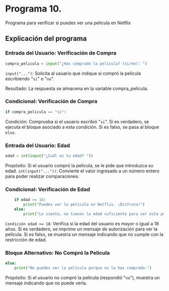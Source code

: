 # Programa 10. 
Programa para verificar si puedes ver una película en Netflix
## Explicación del programa 

### Entrada del Usuario: Verificación de Compra
```python
compra_pelicula = input("¿Has comprado la película? (si/no): ")
```
`input("...")`: Solicita al usuario que indique si compró la película escribiendo "`si`" o "`no`".

Resultado: La respuesta se almacena en la variable compra_pelicula.

### Condicional: Verificación de Compra
```python
if compra_pelicula == "si":
```
Condición: Comprueba si el usuario escribió "`si`". Si es verdadero, se ejecuta el bloque asociado a esta condición. Si es falso, se pasa al bloque `else`.

### Entrada del Usuario: Edad
```python
edad = int(input("¿Cuál es tu edad? "))
```
Propósito: Si el usuario compró la película, se le pide que introduzca su edad. `int(input("..."))`: Convierte el valor ingresado a un número entero para poder realizar comparaciones.

### Condicional: Verificación de Edad
```python
    if edad >= 18:
        print("Puedes ver la película en Netflix. ¡Disfruta!")
    else:
        print("Lo siento, no tienes la edad suficiente para ver esta película.")
```
`Condición edad >= 18`: Verifica si la edad del usuario es mayor o igual a 18 años. Si es verdadero, se imprime un mensaje de autorización para ver la película.
Si es falso, se muestra un mensaje indicando que no cumple con la restricción de edad.

### Bloque Alternativo: No Compró la Película
```python
else:
    print("No puedes ver la película porque no la has comprado.")
```
Propósito: Si el usuario no compró la película (respondió "`no`"), muestra un mensaje indicando que no puede verla.
